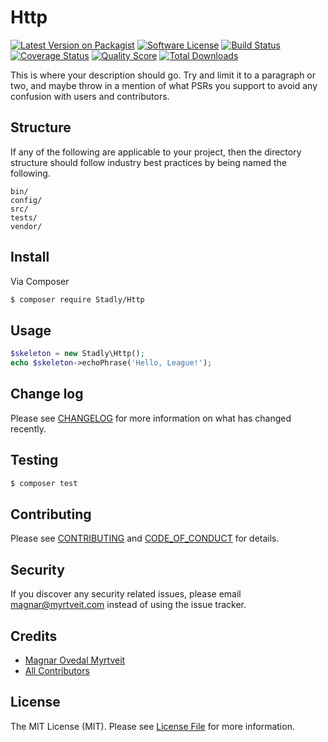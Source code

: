 # Http

[![Latest Version on Packagist][ico-version]][link-packagist]
[![Software License][ico-license]](LICENSE.md)
[![Build Status][ico-travis]][link-travis]
[![Coverage Status][ico-scrutinizer]][link-scrutinizer]
[![Quality Score][ico-code-quality]][link-code-quality]
[![Total Downloads][ico-downloads]][link-downloads]

This is where your description should go. Try and limit it to a paragraph or two, and maybe throw in a mention of what
PSRs you support to avoid any confusion with users and contributors.

## Structure

If any of the following are applicable to your project, then the directory structure should follow industry best practices by being named the following.

```
bin/        
config/
src/
tests/
vendor/
```


## Install

Via Composer

``` bash
$ composer require Stadly/Http
```

## Usage

``` php
$skeleton = new Stadly\Http();
echo $skeleton->echoPhrase('Hello, League!');
```

## Change log

Please see [CHANGELOG](CHANGELOG.md) for more information on what has changed recently.

## Testing

``` bash
$ composer test
```

## Contributing

Please see [CONTRIBUTING](CONTRIBUTING.md) and [CODE_OF_CONDUCT](CODE_OF_CONDUCT.md) for details.

## Security

If you discover any security related issues, please email magnar@myrtveit.com instead of using the issue tracker.

## Credits

- [Magnar Ovedal Myrtveit][link-author]
- [All Contributors][link-contributors]

## License

The MIT License (MIT). Please see [License File](LICENSE.md) for more information.

[ico-version]: https://img.shields.io/packagist/v/Stadly/Http.svg?style=flat-square
[ico-license]: https://img.shields.io/badge/license-MIT-brightgreen.svg?style=flat-square
[ico-travis]: https://img.shields.io/travis/Stadly/Http/master.svg?style=flat-square
[ico-scrutinizer]: https://img.shields.io/scrutinizer/coverage/g/Stadly/Http.svg?style=flat-square
[ico-code-quality]: https://img.shields.io/scrutinizer/g/Stadly/Http.svg?style=flat-square
[ico-downloads]: https://img.shields.io/packagist/dt/Stadly/Http.svg?style=flat-square

[link-packagist]: https://packagist.org/packages/Stadly/Http
[link-travis]: https://travis-ci.org/Stadly/Http
[link-scrutinizer]: https://scrutinizer-ci.com/g/Stadly/Http/code-structure
[link-code-quality]: https://scrutinizer-ci.com/g/Stadly/Http
[link-downloads]: https://packagist.org/packages/Stadly/Http
[link-author]: https://github.com/Stadly
[link-contributors]: ../../contributors
